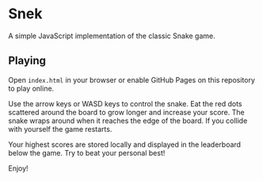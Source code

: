 # Snek

A simple JavaScript implementation of the classic Snake game.

## Playing

Open `index.html` in your browser or enable GitHub Pages on this repository to play online.

Use the arrow keys or WASD keys to control the snake. Eat the red dots scattered around the board to grow longer and increase your score. The snake wraps around when it reaches the edge of the board. If you collide with yourself the game restarts.

Your highest scores are stored locally and displayed in the leaderboard below the game. Try to beat your personal best!

Enjoy!
